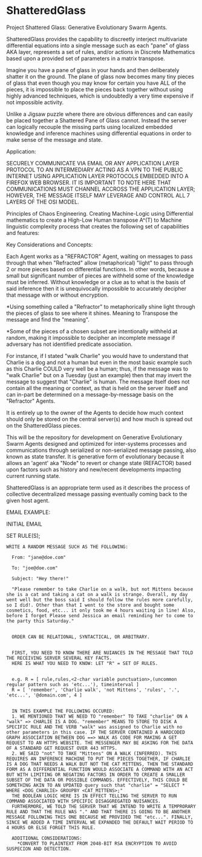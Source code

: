 # ShatteredGlass
Project Shattered Glass: Generative Evolutionary Swarm Agents.

ShatteredGlass provides the capability to discreetly interject multivariate differential equations into a single message such as each "pane" of glass AKA layer, represents a set of rules, and/or actions in Discrete Mathematics based upon a provided set of parameters in a matrix transpose. 


Imagine you have a pane of glass in your hands and then deliberately shatter it on the ground. The plane of glass now becomes many tiny pieces of glass that even though you may know for certain you have ALL of the pieces, it is impossible to place the pieces back together without using highly advanced techniques, which is undoubtedly a very time expensive if not impossible activity.  


Unlike a Jigsaw puzzle where there are obvious differences and can easily be placed together a Shattered Pane of Glass cannot. Instead the server can logically recouple the missing parts using localized embedded knowledge and inference machines using differential equations in order to make sense of the message and state.


Application:

SECURELY COMMUNICATE VIA EMAIL OR ANY APPLICATION LAYER PROTOCOL TO AN INTERMEDIARY ACTING AS A VPN TO THE PUBLIC INTERNET USING APPLICATION LAYER PROTOCOLS EMBEDDED INTO A FIREFOX WEB BROWSER. IT IS IMPORTANT TO NOTE HERE THAT COMMUNICATIONS MUST CHANNEL ACCROSS THE APPLICATION LAYER; HOWEVER, THE MESSAGE ITSELF MAY LEVERAGE AND CONTROL ALL 7 LAYERS OF THE OSI MODEL.


Principles of Chaos Engineering. Creating Machine-Logic using Differential mathematics to create a High-Low Human transpose A^(T) to Machine linguistic complexity process that creates the following set of capabilities and features:


Key Considerations and Concepts:

Each Agent works as a "REFRACTOR" Agent, waiting on messages to pass through that when "Refracted" allow (metaphorical) "light" to pass through 2 or more pieces based on differential functions. In other words, because a small but significant number of pieces are withheld some of the knowledge must be inferred. Without knowledge or a clue as to what is the basis of said inference then it is unequivocally impossible to accurately decipher that message with or without encryption.


*Using something called a "Refractor" to metaphorically shine light through the pieces of glass to see where it shines. Meaning to Transpose the message and find the "meaning".

*Some of the pieces of a chosen subset are intentionally withheld at random, making it impossible to decipher an incomplete message if adversary has not identified predicate association. 

For instance, if I stated "walk Charlie" you would have to understand that Charlie is a dog and not a human but even in the most basic example such as this Charlie COULD very well be a human; thus, if the message was to "walk Charlie" but on a Tuesday (just an example) then that may invert the message to suggest that "Charlie" is human. The message itself does not contain all the meaning or context, as that is held on the server itself and can in-part be determined on a message-by-message basis on the "Refractor" Agents.


It is entirely up to the owner of the Agents to decide how much context should only be stored on the central server(s) and how much is spread out on the ShatteredGlass pieces.


This will be the repository for development on Generative Evolutionary Swarm Agents designed and optimized for inter-systems processes and communications through serialized or non-serialized message passing, also known as state transfer. It is generative form of evolutionary because it allows an 'agent' aka "Node" to revert or change state (REFACTOR) based upon factors such as history and new/recent developments impacting current running state.


ShatteredGlass is an appropriate term used as it describes the process of collective decentralized message passing eventually coming back to the given host agent.


EMAIL EXAMPLE:


INITIAL EMAIL 

  SET RULE(S);
  
    WRITE A RANDOM MESSAGE SUCH AS THE FOLLOWING:
    
      From: "jane@doe.com"
      
      To: "joe@doe.com"
      
      Subject: "Hey there!"
      
      "Please remember to take Charlie on a walk, but not Mittens because she is a cat and taking a cat on a walk is strange. Overall, my day went well but the boss said I should follow the rules more carefully, so I did!. Other than that I went to the store and bought some cosmetics, food, etc... it only took me 4 hours waiting in line! Also, before I forget Please send Jessica an email reminding her to come to the party this Saturday."
      
      
      ORDER CAN BE RELATIONAL, SYNTACTICAL, OR ARBITRARY.
       
       
      FIRST, YOU NEED TO KNOW THERE ARE NUIANCES IN THE MESSAGE THAT TOLD THE RECEIVING SERVER SEVERAL KEY FACTS. 
      HERE IS WHAT YOU NEED TO KNOW: LET "R" = SET OF RULES.
      
      
      e.g. R = [ rule,rules,<2-char variable punctuation>,(uncommon regular pattern such as 'etc...'), timeinterval ] 
      R = [ 'remember', 'Charlie walk', 'not Mittens', 'rules', '.', 'etc...', '@domain.com', 4 ]
      
      
      IN THIS EXAMPLE THE FOLLOWING OCCURED:
      1. WE MENTIONED THAT WE NEED TO "remember" TO TAKE "charlie" ON A "walk" => CHARLIE IS A DOG. "remember" MEANS TO STORE TO DISK A SPECIFIC RULE AND THE VERB "walk" was assigned to Charlie with no other parameters in this case. IF THE SERVER CONTAINED A HARDCODED GRAPH ASSOCIATION BETWEEN DOG ==> WALK AS CODE FOR MAKING A GET REQUEST TO AN HTTPS WEBSITE. THE MESSENGER MAY BE ASKING FOR THE DATA OF A STANDARD GET REQUEST OVER 443 HTTPS.
      2. WE SAID "not" TO TAKE "Mittens" ON A WALK (INFERRED). THIS REQUIRES AN INFERENCE MACHINE TO PUT THE PIECES TOGETHER, IF CHARLIE IS A DOG THAT NEEDS A WALK BUT NOT THE CAT MITTENS, THEN THE STANDARD FORM AS A DIFFERENTIAL FUNCTION WOULD ASSOCIATE A COMMAND WITH AN ACT BUT WITH LIMITING OR NEGATING FACTORS IN ORDER TO CREATE A SMALLER SUBSET OF THE DATA OR POSSIBLE COMMANDS. EFFECTIVELY, THIS COULD BE SOMETHING AKIN TO AN UPDATED query such that "charlie" = "SELECT * WHERE <DOG_CHARLIE> GROUPBY <CAT_MITTENS>;"
      THE BOOLEAN LOGIC HERE IS IN EFFECT TELLING THE SERVER TO RUN COMMAND ASSOCIATED WITH SPECIFIC DISAGGREGATED NUISANCES.
      FURTHERMORE, WE TOLD THE SERVER THAT WE INTEND TO WRITE A TEMPRORARY RULE AND THAT THE RULE WAS "." AND THAT THERE IS GOING TO BE ANOTHER MESSAGE FOLLOWING THIS ONE BECAUSE WE PROVIDED THE "etc...". FINALLY, SINCE WE ADDED A TIME INTERVAL WE EXPANDED THE DEFAULT WAIT PERIOD TO 4 HOURS OR ELSE FORGET THIS RULE.
      
      ADDITIONAL CONSIDERATIONS:
        *CONVERT TO PLAINTEXT FROM 2048-BIT RSA ENCRYPTION TO AVOID SUSPECION AND DETECTION.
